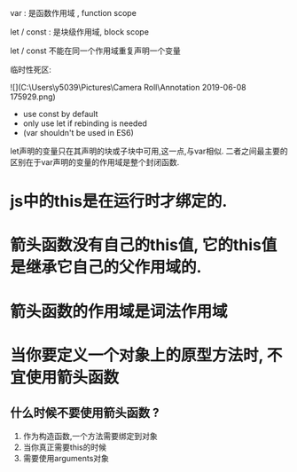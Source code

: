 var : 是函数作用域 , function scope

let / const  : 是块级作用域, block scope

let / const 不能在同一个作用域重复声明一个变量

临时性死区:

![](C:\Users\y5039\Pictures\Camera Roll\Annotation 2019-06-08 175929.png)

- use const by default
- only use let if rebinding is needed
- (var shouldn't be used in ES6)

let声明的变量只在其声明的块或子块中可用,这一点,与var相似. 二者之间最主要的区别在于var声明的变量的作用域是整个封闭函数.

# js中的this是在运行时才绑定的.

# 箭头函数没有自己的this值, 它的this值是继承它自己的父作用域的.

# 箭头函数的作用域是词法作用域



# 当你要定义一个对象上的原型方法时, 不宜使用箭头函数



## 什么时候不要使用箭头函数 ?

1. 作为构造函数,一个方法需要绑定到对象
2. 当你真正需要this的时候
3. 需要使用arguments对象







